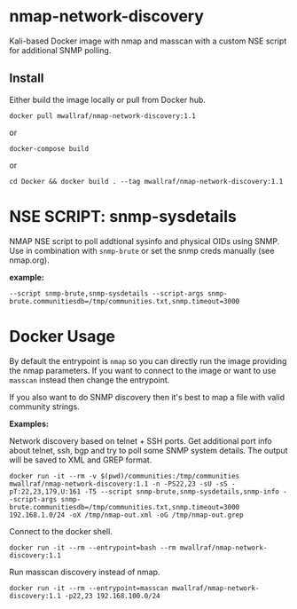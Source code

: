 # nmap-network-discovery

Kali-based Docker image with nmap and masscan with a custom NSE script for additional SNMP polling.

## Install

Either build the image locally or pull from Docker hub.

```
docker pull mwallraf/nmap-network-discovery:1.1
```

or

```
docker-compose build
```

or

```
cd Docker && docker build . --tag mwallraf/nmap-network-discovery:1.1
```

# NSE SCRIPT: snmp-sysdetails

NMAP NSE script to poll addtional sysinfo and physical OIDs using SNMP. Use in combination with `snmp-brute` or set the snmp creds manually (see nmap.org).

**example:**

    --script snmp-brute,snmp-sysdetails --script-args snmp-brute.communitiesdb=/tmp/communities.txt,snmp.timeout=3000

# Docker Usage

By default the entrypoint is `nmap` so you can directly run the image providing the nmap parameters. If you want to connect to the image or want to use `masscan` instead then change the entrypoint.

If you also want to do SNMP discovery then it's best to map a file with valid community strings.

**Examples:**

Network discovery based on telnet + SSH ports. Get additional port info about telnet, ssh, bgp and try to poll some SNMP system details. The output will be saved to XML and GREP format.

    docker run -it --rm -v $(pwd)/communities:/tmp/communities mwallraf/nmap-network-discovery:1.1 -n -PS22,23 -sU -sS -pT:22,23,179,U:161 -T5 --script snmp-brute,snmp-sysdetails,snmp-info --script-args snmp-brute.communitiesdb=/tmp/communities.txt,snmp.timeout=3000 192.168.1.0/24 -oX /tmp/nmap-out.xml -oG /tmp/nmap-out.grep

Connect to the docker shell.

    docker run -it --rm --entrypoint=bash --rm mwallraf/nmap-network-discovery:1.1

Run masscan discovery instead of nmap.

    docker run -it --rm --entrypoint=masscan mwallraf/nmap-network-discovery:1.1 -p22,23 192.168.100.0/24
